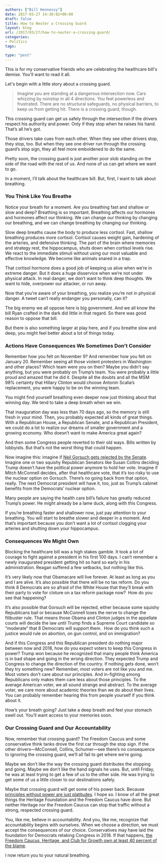 ```yaml
---
authors: ["Bill Hennessy"]
date: 2017-03-27 14:30:02+00:00
draft: false
title: How to Neuter a Crossing Guard
layout: blog
url: /2017/03/27/how-to-neuter-a-crossing-guard/
categories:
- Politics
tags:

type: "post"
---
```


This is for my conservative friends who are celebrating the healthcare bill's demise. You'll want to read it all.

Let's begin with a little story about a crossing guard.



> Imagine you are standing at a dangerous intersection now. Cars whizzing by nonstop in all 4 directions. You feel powerless and frustrated. There are no structural safeguards, no physical barriers, to keep us from getting hit. There is a crossing guard, though.

This crossing guard can get us safely through the intersection if the drivers respect his authority and power. Only if they stop when he raises his hand. That’s all he’s got.

Those drivers take cues from each other. When they see other drivers stop, they stop, too. But when they see one driver run through the crossing guard’s stop sign, they all feel more emboldened to do the same.

Pretty soon, the crossing guard is just another poor slob standing on the side of the road with the rest of us. And none of us can get where we want to go.



In a moment, I’ll talk about the healthcare bill. But, first, I want to talk about breathing.



### You Think Like You Breathe



Notice your breath for a moment. Are you breathing fast and shallow or slow and deep? Breathing is so important. Breathing affects our hormones and hormones affect our thinking. We can change our thinking by changing our breathing, and we can change breathing by changing our thinking.

Slow deep breaths cause the body to produce less cortisol. Fast, shallow breathing produces more cortisol. Cortisol causes weight gain, hardening of the arteries, and defensive thinking. The part of the brain where memories and strategy rest, the hippocampus, shuts down when cortisol levels rise. We react to the immediate stimuli without using our most valuable and effective knowledge. We become like animals snared in a trap.

That cortisol hormone does a good job of keeping us alive when we’re in extreme danger. But it does a huge disservice when we’re not under physical attack. In real danger, we don’t want to think deep thoughts. We want to hide, overpower our attacker, or run away.

Now that you’re aware of your breathing, you realize you’re not in physical danger. A tweet can’t really endanger you personally, can it?

The big enemy we all oppose here is big government. And we all know the bill Ryan crafted in the dark did little in that regard. So there was good reason to oppose that bill.

But there is also something larger at play here, and if you breathe slow and deep, you might feel better about a lot of things today.



### Actions Have Consequences We Sometimes Don't Consider



Remember how you felt on November 9? And remember how you felt on January 20. Remember seeing all those violent protesters in Washington and other places? Which team were you on then? Maybe you didn’t say anything, but you were probably on Trump’s team. You were probably a little proud and amazed that he did it. Despite all the doubts and all the MSM 98% certainty that Hillary Clinton would choose Antonin Scalia’s replacement, you were happy to be on the winning team.

You might find yourself breathing even deeper now just thinking about that winning day. We tend to take a deep breath when we win.

That inauguration day was less than 70 days ago, so the memory is still fresh in your mind. Then, you probably expected all kinds of great things. With a Republican House, a Republican Senate, and a Republican President, we could do a lot to realize our dreams of smaller government and a growing economy. Who doesn’t want to make America great again?

And then some Congress people reverted to their old ways. Bills written by lobbyists. But that’s not the worst thing that could happen.

Now imagine this: imagine if [Neil Gorsuch gets rejected by the Senate](https://hennessysview.com/2017/03/26/without-power-principles-are-platitudes/). Imagine one or two squishy Republican Senators like Susan Collins deciding Trump doesn’t have the political power anymore to hold her vote. Imagine if Mitch McConnell decides, after that healthcare vote, that it’s too risky to use the nuclear option on Gorsuch. There’s no going back from that option, really. The next Democrat president will have it, too, just as Trump’s cabinet benefits from the Democrats’ nuclear option.

Many people are saying the health care bill’s failure has greatly reduced Trump’s power. He might already be a lame duck, along with this Congress.

If you’re breathing faster and shallower now, just pay attention to your breathing. You will start to breathe slower and deeper in a moment. And that’s important because you don’t want a lot of cortisol clogging your arteries and shutting down your hippocampus.



### Consequences We Might Own



Blocking the healthcare bill was a high stakes gamble. It took a lot of courage to fight against a president in his first 100 days. I can’t remember a newly inaugurated president getting hit so hard so early in his administration. Reagan suffered a few setbacks, but nothing like this.

It’s very likely now that Obamacare will live forever. At least as long as you and I are alive. It’s also possible that there will be no tax reform. Do you think 8 Democrats are so afraid of the White House that they’ll break with their party to vote for cloture on a tax reform package now?  How do you see that happening?

It’s also possible that Gorsuch will be rejected, either because some squishy Republicans bail or because McConnell loses the nerve to change the filibuster rule. That means those Obama and Clinton judges in the appellate courts will decide the law until Trump finds a Supreme Court candidate so “moderate” that 8 Democrats will support them.  How do you think such a justice would rule on abortion, on gun control, and on immigration?

And if this Congress and this Republican president do nothing major between now and 2018, how do you expect voters to keep this Congress in power? Trump won because he recognized that many people think America is in bad shape and going in the wrong direction. They expected Trump and Congress to change the direction of the country. If nothing gets done, won’t they try something new? Remember, most voters are not like you and me. Most voters don’t care about our principles. And in-fighting among Republicans only makes them care less about those principles. To the average American voter, we all sound strange and abstract. To the average voter, we care more about academic theories than we do about their lives. You can probably remember hearing this from people yourself if you think about it.

How’s your breath going? Just take a deep breath and feel your stomach swell out. You’ll want access to your memories soon.



### Our Crossing Guard and Our Accountability



Now, remember that crossing guard? The Freedom Caucus and some conservative think tanks drove the first car through the stop sign. If the other drivers—McConnell, Collins, Schumer—see there’s no consequence to ignoring the crossing guard, we’ll all fail to get where we’re going.

Maybe we don’t like the way the crossing guard distributes the stopping and going. Maybe we don’t like the hand signals he uses. But, until Friday, he was at least trying to get a few of us to the other side. He was trying to get some of us a little closer to our destinations safely.

Maybe that crossing guard will get some of his power back. Because [principles without power are just platitudes](https://hennessysview.com/2017/03/26/without-power-principles-are-platitudes/). I hope so. I know of all the great things the Heritage Foundation and the Freedom Caucus have done. But neither Heritage nor the Freedom Caucus can stop that traffic without a strong, respected crossing guard.

You, like me, believe in accountability. And you, like me, recognize that accountability begins with ourselves. When we choose a direction, we must accept the consequences of our choice. Conservatives may have laid the foundation for Democrats retaking Congress in 2018. If that happens, [the Freedom Caucus, Heritage, and Club for Growth own at least 40 percent of the blame](https://hennessysview.com/2017/03/25/7-questions-for-the-freedom-caucus/).

I now return you to your natural breathing.
